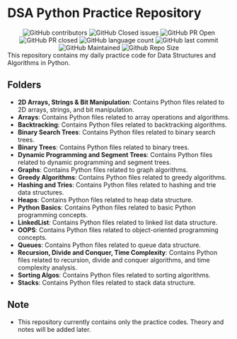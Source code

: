 # DSA Python Practice Repository
<div align='center'>
  <img src="https://img.shields.io/github/contributors/TheNaiveSamosa/Python-DSA?style=for-the-badge&color=blue" alt="GitHub contributors">
  <img src="https://img.shields.io/github/issues-closed-raw/TheNaiveSamosa/Python-DSA?style=for-the-badge&color=brightgreen" alt="GitHub Closed issues">
  <img src="https://img.shields.io/github/issues-pr/TheNaiveSamosa/Python-DSA?style=for-the-badge&color=aqua" alt="GitHub PR Open">
  <img src="https://img.shields.io/github/issues-pr-closed-raw/TheNaiveSamosa/Python-DSA?style=for-the-badge&color=blue" alt="GitHub PR closed">
  <img src="https://img.shields.io/github/languages/count/TheNaiveSamosa/Python-DSA?style=for-the-badge&color=brightgreen" alt="GitHub language count">
  <img src="https://img.shields.io/github/last-commit/TheNaiveSamosa/Python-DSA?style=for-the-badge&color=blue" alt="GitHub last commit">
  <img src="https://img.shields.io/badge/Maintained%3F-yes-brightgreen.svg?style=for-the-badge" alt="GitHub Maintained">
  <img src="https://img.shields.io/github/repo-size/TheNaiveSamosa/Python-DSA?style=for-the-badge&color=aqua" alt="Github Repo Size">
</div>
This repository contains my daily practice code for Data Structures and Algorithms in Python.

## Folders

- **2D Arrays, Strings & Bit Manipulation**: Contains Python files related to 2D arrays, strings, and bit manipulation.
- **Arrays**: Contains Python files related to array operations and algorithms.
- **Backtracking**: Contains Python files related to backtracking algorithms.
- **Binary Search Trees**: Contains Python files related to binary search trees.
- **Binary Trees**: Contains Python files related to binary trees.
- **Dynamic Programming and Segment Trees**: Contains Python files related to dynamic programming and segment trees.
- **Graphs**: Contains Python files related to graph algorithms.
- **Greedy Algorithms**: Contains Python files related to greedy algorithms.
- **Hashing and Tries**: Contains Python files related to hashing and trie data structures.
- **Heaps**: Contains Python files related to heap data structure.
- **Python Basics**: Contains Python files related to basic Python programming concepts.
- **LinkedList**: Contains Python files related to linked list data structure.
- **OOPS**: Contains Python files related to object-oriented programming concepts.
- **Queues**: Contains Python files related to queue data structure.
- **Recursion, Divide and Conquer, Time Complexity**: Contains Python files related to recursion, divide and conquer algorithms, and time complexity analysis.
- **Sorting Algos**: Contains Python files related to sorting algorithms.
- **Stacks**: Contains Python files related to stack data structure.

## Note
- This repository currently contains only the practice codes. Theory and notes will be added later.
